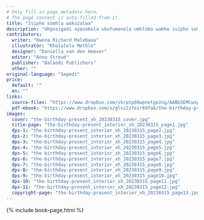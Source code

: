 ```yaml
---
# Only fill in page metadata here.
# The page content is auto-filled from it.
title: "Isipho somhla wokuzalwa"
description: "UKgosigadi uyasokola ukufumanela umhlobo wakhe isipho somhla wokuzalwa esifanelekileyo, de wabona into eyayikhazimla elangeni."
contributors:
  writer: "Kwena Richard Malebana"
  illustrator: "Kholofelo Mothle"
  designer: "Daniella van den Heever"
  editor: "Anna Stroud"
  publisher: "Balaodi Publishers"
  other: ""
original-language: "Sepedi"
price:
  default: ""
  en: ""
links:
  source-files: "https://www.dropbox.com/sh/ptp66wpnetgezng/AABG5EMCwxpdMM2IxuKHhNEra?dl=0"
  pdf-ebook: "https://www.dropbox.com/s/glsz2z7eir69fa8/the-birthday-present_xh_20230315.pdf?dl=0"
images:
  cover: "the-birthday-present_xh_20230315_cover.jpg"
  title-page: "the-birthday-present_interior_xh_20230315_page1.jpg"
  dps-1: "the-birthday-present_interior_xh_20230315_page2.jpg"
  dps-2: "the-birthday-present_interior_xh_20230315_page3.jpg"
  dps-3: "the-birthday-present_interior_xh_20230315_page4.jpg"
  dps-4: "the-birthday-present_interior_xh_20230315_page5.jpg"
  dps-5: "the-birthday-present_interior_xh_20230315_page6.jpg"
  dps-6: "the-birthday-present_interior_xh_20230315_page7.jpg"
  dps-7: "the-birthday-present_interior_xh_20230315_page8.jpg"
  dps-8: "the-birthday-present_interior_xh_20230315_page9.jpg"
  dps-9: "the-birthday-present_interior_xh_20230315_page10.jpg"
  dps-10: "the-birthday-present_interior_xh_20230315_page11.jpg"
  dps-11: "the-birthday-present_interior_xh_20230315_page12.jpg"
  copyright-page: "the-birthday-present_interior_xh_20230315_page13.jpg"
---
```


{% include book-page.html %}
 

